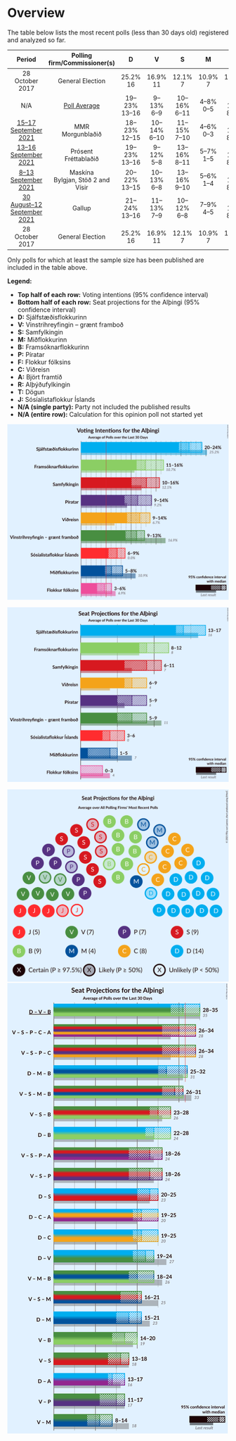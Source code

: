 # Overview

The table below lists the most recent polls (less than 30 days old) registered and analyzed so far.

| Period     | Polling firm/Commissioner(s) | D | V | S | M | B | P | F | C | A | R | T | J |
|:----------:|:----------------------------:|:--:|:--:|:--:|:--:|:--:|:--:|:--:|:--:|:--:|:--:|:--:|:--:|
| 28 October 2017 | General Election | 25.2% <br> 16 | 16.9% <br> 11 | 12.1% <br> 7 | 10.9% <br> 7 | 10.7% <br> 8 | 9.2% <br> 6 | 6.9% <br> 4 | 6.7% <br> 4 | 1.2% <br> 0 | 0.2% <br> 0 | 0.1% <br> 0 | 0.0% <br> 0 |
| N/A | [Poll Average](average.html) | 19–23% <br> 13–16 | 9–13% <br> 6–9 | 10–16% <br> 6–11 | 4–8% <br> 0–5 | 11–14% <br> 8–10 | 10–14% <br> 6–9 | 3–6% <br> 0–4 | 9–13% <br> 6–9 | N/A <br> N/A | N/A <br> N/A | N/A <br> N/A | 6–10% <br> 3–6 |
| [15–17 September 2021](2021-09-17-MMR.html) | MMR <br> Morgunblaðið | 18–23% <br> 12–15 | 10–14% <br> 6–10 | 11–15% <br> 7–10 | 4–6% <br> 0–3 | 11–15% <br> 8–11 | 10–14% <br> 6–9 | 4–7% <br> 0–4 | 9–12% <br> 6–8 | N/A <br> N/A | N/A <br> N/A | N/A <br> N/A | 7–10% <br> 4–7 |
| [13–16 September 2021](2021-09-16-Prósent.html) | Prósent <br> Fréttablaðið | 19–23% <br> 13–16 | 9–12% <br> 5–8 | 13–16% <br> 8–11 | 5–7% <br> 1–5 | 11–14% <br> 8–10 | 10–13% <br> 6–8 | 4–6% <br> 0–3 | 10–13% <br> 6–9 | N/A <br> N/A | N/A <br> N/A | N/A <br> N/A | 6–9% <br> 4–6 |
| [8–13 September 2021](2021-09-13-Maskína.html) | Maskína <br> Bylgjan, Stöð 2 and Vísir | 20–22% <br> 13–15 | 10–13% <br> 6–8 | 13–16% <br> 9–10 | 5–6% <br> 1–4 | 11–13% <br> 8–10 | 12–15% <br> 8–9 | 3–4% <br> 0 | 11–14% <br> 7–9 | N/A <br> N/A | N/A <br> N/A | N/A <br> N/A | 5–7% <br> 3–4 |
| [30 August–12 September 2021](2021-09-12-Gallup.html) | Gallup | 21–24% <br> 13–16 | 11–13% <br> 7–9 | 10–12% <br> 6–8 | 7–9% <br> 4–5 | 12–14% <br> 8–11 | 10–12% <br> 6–8 | 4–6% <br> 0–3 | 9–11% <br> 6–7 | N/A <br> N/A | N/A <br> N/A | N/A <br> N/A | 7–9% <br> 4–5 |
| 28 October 2017 | General Election | 25.2% <br> 16 | 16.9% <br> 11 | 12.1% <br> 7 | 10.9% <br> 7 | 10.7% <br> 8 | 9.2% <br> 6 | 6.9% <br> 4 | 6.7% <br> 4 | 1.2% <br> 0 | 0.2% <br> 0 | 0.1% <br> 0 | 0.0% <br> 0 |

Only polls for which at least the sample size has been published are included in the table above.

**Legend:**
+ **Top half of each row:** Voting intentions (95% confidence interval)
+ **Bottom half of each row:** Seat projections for the Alþingi (95% confidence interval)
+ **D:** Sjálfstæðisflokkurinn
+ **V:** Vinstrihreyfingin – grænt framboð
+ **S:** Samfylkingin
+ **M:** Miðflokkurinn
+ **B:** Framsóknarflokkurinn
+ **P:** Píratar
+ **F:** Flokkur fólksins
+ **C:** Viðreisn
+ **A:** Björt framtíð
+ **R:** Alþýðufylkingin
+ **T:** Dögun
+ **J:** Sósíalistaflokkur Íslands
+ **N/A (single party):** Party not included the published results
+ **N/A (entire row):** Calculation for this opinion poll not started yet


![Graph with voting intentions not yet produced](average.png "Voting Intentions")

![Graph with seats not yet produced](average-seats.png "Seats")

![Graph with seating plan not yet produced](average-seating-plan.png "Seating Plan")
![Graph with coalitions seats not yet produced](average-coalitions-seats.png "Coalitions Seats")
